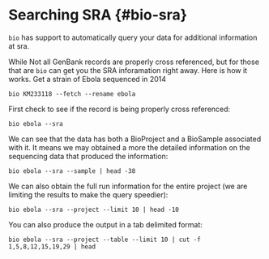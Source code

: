 # Searching SRA {#bio-sra}

`bio` has support to automatically query your data for additional information at sra.

While Not all GenBank records are properly cross referenced, but for those that are `bio` can get you the SRA inforamation right away. Here is how it works. Get a strain of Ebola sequenced in 2014

```{bash, comment=NA}
bio KM233118 --fetch --rename ebola 
```

First check to see if the record is being properly cross referenced:

```{bash, comment=NA}
bio ebola --sra
```

We can see that the data has both a BioProject and a BioSample associated with it. It means we may obtained a more the detailed information on the sequencing data that produced the information:

```{bash, comment=NA}
bio ebola --sra --sample | head -38
```

We can also obtain the full run information for the entire project (we are limiting the results to make the query speedier):

```{bash, comment=NA}
bio ebola --sra --project --limit 10 | head -10
```

You can also produce the output in a tab delimited format:

```{bash, comment=NA}
bio ebola --sra --project --table --limit 10 | cut -f 1,5,8,12,15,19,29 | head
```